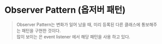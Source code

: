 # Observer Pattern (옵저버 패턴)

> Observer Pattern는 변화가 일어 났을 때, 미리 등록된 다른 클래스에 통보해주는 패턴을 구현한 것이다.  
많이 보이는 은 event listener 에서 해당 패턴을 사용 하고 있다.